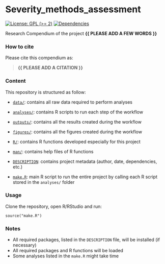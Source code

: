 <!-- README.md is generated from README.Rmd. Please edit that file -->

# Severity\_methods\_assessment

<!-- badges: start -->

[![License: GPL (&gt;=
2)](https://img.shields.io/badge/License-GPL%20%28%3E%3D%202%29-blue.svg)](https://choosealicense.com/licenses/gpl-2.0/)
[![Dependencies](https://img.shields.io/badge/dependencies-2/95-green?style=flat)](#)
<!-- badges: end -->

Research Compendium of the project **{{ PLEASE ADD A FEW WORDS }}**

### How to cite

Please cite this compendium as:

> **{{ PLEASE ADD A CITATION }}**

### Content

This repository is structured as follow:

-   [`data/`](https://github.com/CarmenTamayo/Severity_methods_assessment/tree/master/data):
    contains all raw data required to perform analyses

-   [`analyses/`](https://github.com/CarmenTamayo/Severity_methods_assessment/tree/main/analyses/):
    contains R scripts to run each step of the workflow

-   [`outputs/`](https://github.com/CarmenTamayo/Severity_methods_assessment/tree/main/outputs):
    contains all the results created during the workflow

-   [`figures/`](https://github.com/CarmenTamayo/Severity_methods_assessment/tree/main/figures):
    contains all the figures created during the workflow

-   [`R/`](https://github.com/CarmenTamayo/Severity_methods_assessment/tree/main/R):
    contains R functions developed especially for this project

-   [`man/`](https://github.com/CarmenTamayo/Severity_methods_assessment/tree/main/man):
    contains help files of R functions

-   [`DESCRIPTION`](https://github.com/CarmenTamayo/Severity_methods_assessment/tree/main/DESCRIPTION):
    contains project metadata (author, date, dependencies, etc.)

-   [`make.R`](https://github.com/CarmenTamayo/Severity_methods_assessment/tree/main/make.R):
    main R script to run the entire project by calling each R script
    stored in the `analyses/` folder

### Usage

Clone the repository, open R/RStudio and run:

    source("make.R")

### Notes

-   All required packages, listed in the `DESCRIPTION` file, will be
    installed (if necessary)
-   All required packages and R functions will be loaded
-   Some analyses listed in the `make.R` might take time
